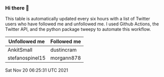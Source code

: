 ### Hi there 👋

This table is automatically updated every six hours with a list of Twitter users who have followed me and unfollowed me. I used Github Actions, the Twitter API, and the python package tweepy to automate this workflow.

| Unfollowed me |  Followed me |
| --- | --- |
|AnkitSmall|dustincram|
|stefanospinel15|morgann878|
Sat Nov 20 06:25:31 UTC 2021
